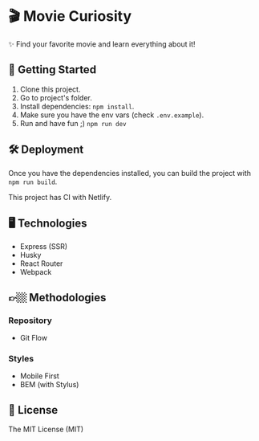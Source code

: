 # 🎬 Movie Curiosity

✨ Find your favorite movie and learn everything about it!

## 🚀 Getting Started

1. Clone this project.
2. Go to project's folder.
3. Install dependencies: `npm install`.
3. Make sure you have the env vars (check `.env.example`).
4. Run and have fun ;) `npm run dev`

## 🛠 Deployment

Once you have the dependencies installed, you can build the project with `npm run build`.

This project has CI with Netlify.

## 🖥 Technologies

- Express (SSR)
- Husky
- React Router
- Webpack

## 👉🏼 Methodologies

### Repository

- Git Flow

### Styles

- Mobile First
- BEM (with Stylus)

## 🧾 License

The MIT License (MIT)
